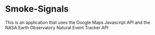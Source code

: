 # Smoke-Signals
This is an application that uses the Google Maps Javascript API and the NASA Earth Observatory Natural Event Tracker API
